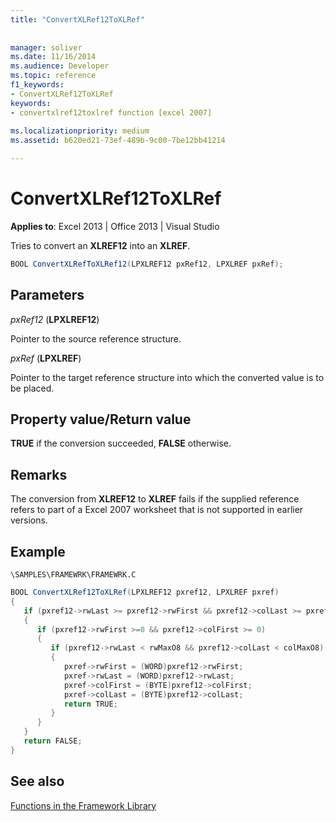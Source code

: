 ```yaml
---
title: "ConvertXLRef12ToXLRef"
 
 
manager: soliver
ms.date: 11/16/2014
ms.audience: Developer
ms.topic: reference
f1_keywords:
- ConvertXLRef12ToXLRef
keywords:
- convertxlref12toxlref function [excel 2007]
 
ms.localizationpriority: medium
ms.assetid: b620ed21-73ef-489b-9c00-7be12bb41214

---
```


# ConvertXLRef12ToXLRef

**Applies to**: Excel 2013 | Office 2013 | Visual Studio 
  
Tries to convert an **XLREF12** into an **XLREF**.
  
```cs
BOOL ConvertXLRefToXLRef12(LPXLREF12 pxRef12, LPXLREF pxRef);
```

## Parameters

 _pxRef12_ (**LPXLREF12**)
  
Pointer to the source reference structure.
  
 _pxRef_ (**LPXLREF**)
  
Pointer to the target reference structure into which the converted value is to be placed.
  
## Property value/Return value

 **TRUE** if the conversion succeeded, **FALSE** otherwise. 
  
## Remarks

The conversion from **XLREF12** to **XLREF** fails if the supplied reference refers to part of a Excel 2007 worksheet that is not supported in earlier versions. 
  
## Example

 `\SAMPLES\FRAMEWRK\FRAMEWRK.C`
  
```cs
BOOL ConvertXLRef12ToXLRef(LPXLREF12 pxref12, LPXLREF pxref)
{
   if (pxref12->rwLast >= pxref12->rwFirst && pxref12->colLast >= pxref12->colFirst)
   {
      if (pxref12->rwFirst >=0 && pxref12->colFirst >= 0)
      {
         if (pxref12->rwLast < rwMaxO8 && pxref12->colLast < colMaxO8)
         {
            pxref->rwFirst = (WORD)pxref12->rwFirst;
            pxref->rwLast = (WORD)pxref12->rwLast;
            pxref->colFirst = (BYTE)pxref12->colFirst;
            pxref->colLast = (BYTE)pxref12->colLast;
            return TRUE;
         }
      }
   }
   return FALSE;
}
```

## See also



[Functions in the Framework Library](functions-in-the-framework-library.md)

